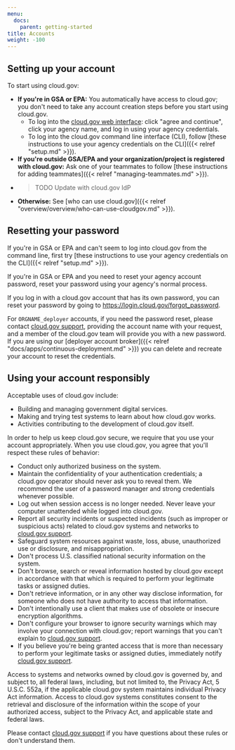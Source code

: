 ```yaml
---
menu:
  docs:
    parent: getting-started
title: Accounts
weight: -100
---
```


## Setting up your account

To start using cloud.gov:

* **If you're in GSA or EPA:** You automatically have access to cloud.gov; you don't need to take any account creation steps before you start using cloud.gov.
    * To log into the [cloud.gov web interface](https://login.cloud.gov/): click "agree and continue", click your agency name, and log in using your agency credentials.
    * To log into the cloud.gov command line interface (CLI), follow [these instructions to use your agency credentials on the CLI]({{< relref "setup.md" >}}).
* **If you're outside GSA/EPA and your organization/project is registered with cloud.gov:** Ask one of your teammates to follow [these instructions for adding teammates]({{< relref "managing-teammates.md" >}}).
* > TODO Update with cloud.gov IdP
* **Otherwise:** See [who can use cloud.gov]({{< relref "overview/overview/who-can-use-cloudgov.md" >}}).

## Resetting your password

If you're in GSA or EPA and can't seem to log into cloud.gov from the command line, first try [these instructions to use your agency credentials on the CLI]({{< relref "setup.md" >}}).

If you're in GSA or EPA and you need to reset your agency account password, reset your password using your agency's normal process.

If you log in with a cloud.gov account that has its own password, you can reset your password by going to https://login.cloud.gov/forgot_password.

For `ORGNAME_deployer` accounts, if you need the password reset, please contact [cloud.gov support](/help/), providing the account name with your request, and a member of the cloud.gov team will provide you with a new password. If you are using our [deployer account broker]({{< relref "docs/apps/continuous-deployment.md" >}}) you can delete and recreate your account to reset the credentials.

## Using your account responsibly

Acceptable uses of cloud.gov include:

* Building and managing government digital services.
* Making and trying test systems to learn about how cloud.gov works.
* Activities contributing to the development of cloud.gov itself.

In order to help us keep cloud.gov secure, we require that you use your account appropriately. When you use cloud.gov, you agree that you'll respect these rules of behavior:

- Conduct only authorized business on the system.
- Maintain the confidentiality of your authentication credentials; a cloud.gov operator should never ask you to reveal them. We recommend the user of a password manager and strong credentials whenever possible.
- Log out when session access is no longer needed. Never leave your computer unattended while logged into cloud.gov.
- Report all security incidents or suspected incidents (such as improper or suspicious acts) related to cloud.gov systems and networks to [cloud.gov support](/help/).
- Safeguard system resources against waste, loss, abuse, unauthorized use or disclosure, and misappropriation.
- Don't process U.S. classified national security information on the system.
- Don't browse, search or reveal information hosted by cloud.gov except in accordance with that which is required to perform your legitimate tasks or assigned duties.
- Don't retrieve information, or in any other way disclose information, for someone who does not have authority to access that information.
- Don't intentionally use a client that makes use of obsolete or insecure encryption algorithms.
- Don't configure your browser to ignore security warnings which may involve your connection with cloud.gov; report warnings that you can't explain to [cloud.gov support](/help/).
- If you believe you're being granted access that is more than necessary to perform your legitimate tasks or assigned duties, immediately notify [cloud.gov support](/help/).

Access to systems and networks owned by cloud.gov is governed by, and subject to, all federal laws, including, but not limited to, the Privacy Act, 5 U.S.C. 552a, if the applicable cloud.gov system maintains individual Privacy Act information. Access to cloud.gov systems constitutes consent to the retrieval and disclosure of the information within the scope of your authorized access, subject to the Privacy Act, and applicable state and federal laws.

Please contact [cloud.gov support](/help/) if you have questions about these rules or don't understand them.
